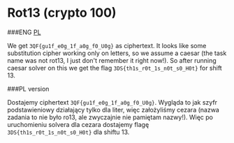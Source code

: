 # Rot13 (crypto 100)

###ENG
[PL](#pl-version)

We get `3QF{gu1f_e0g_1f_a0g_f0_U0g}` as ciphertext.
It looks like some substitution cipher working only on letters, so we assume a caesar (the task name was not rot13, I just don't remember it right now!).
So after running caesar solver on this we get the flag `3DS{th1s_r0t_1s_n0t_s0_H0t}` for shift 13.

###PL version

Dostajemy ciphertext `3QF{gu1f_e0g_1f_a0g_f0_U0g}`.
Wygląda to jak szyfr podstawieniowy działający tylko dla liter, więc założyliśmy cezara (nazwa zadania to nie było ro13, ale zwyczajnie nie pamiętam nazwy!).
Więc po uruchomieniu solvera dla cezara dostajemy flagę `3DS{th1s_r0t_1s_n0t_s0_H0t}` dla shiftu 13.
